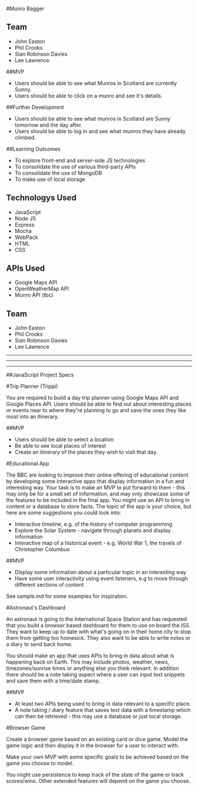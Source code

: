 #Munro Bagger

## Team
- John Easton
- Phil Crooks
- Sian Robinson Davies
- Lee Lawrence

##MVP
- Users should be able to see what Munros in Scotland are currently Sunny.
- Users should be able to click on a munro and see it's details.

##Further Development
- Users should be able to see what munros in Scotland are Sunny tomorrow and the day after.
- Users should be able to log in and see what munros they have already climbed.

##Learning Outcomes
- To explore front-end and server-side JS technologies
- To consolidate the use of various third-party APIs
- To consolidate the use of MongoDB
- To make use of local storage

## Technologys Used

- JavaScript
- Node JS
- Express
- Mocha
- WebPack
- HTML
- CSS

## APIs Used

- Google Maps API
- OpenWeatherMap API
- Munro API (tbc)

## Team
- John Easton
- Phil Crooks
- Sian Robinson Davies
- Lee Lawrence


***
***
***


##JavaScript Project Specs


#Trip Planner (Trippi)

You are required to build a day trip planner using Google Maps API and Google Places API. Users should be able to find out about interesting places or events near to where they're planning to go and save the ones they like most into an itinerary.

##MVP
- Users should be able to select a location
- Be able to see local places of interest
- Create an itinerary of the places they wish to visit that day.


#Educational App

The BBC are looking to improve their online offering of educational content by developing some interactive apps that display information in a fun and interesting way. Your task is to make an MVP to put forward to them - this may only be for a small set of information, and may only showcase some of the features to be included in the final app. You might use an API to bring in content or a database to store facts. The topic of the app is your choice, but here are some suggestions you could look into:

- Interactive timeline, e.g. of the history of computer programming
- Explore the Solar System - navigate through planets and display information
- Interactive map of a historical event - e.g. World War 1, the travels of Christopher Columbus

##MVP

- Display some information about a particular topic in an interesting way
- Have some user interactivity using event listeners, e.g to move through different sections of content

See sample.md for some examples for inspiration.

#Astronaut's Dashboard

An astronaut is going to the International Space Station and has requested that you build a browser based dashboard for them to use on board the ISS. They want to keep up to date with what's going on in their home city to stop them from getting too homesick. They also want to be able to write notes or a diary to send back home.

You should make an app that uses APIs to bring in data about what is happening back on Earth. This may include photos, weather, news, timezones/sunrise times or anything else you think relevant. In addition there should be a note taking aspect where a user can input text snippets and save them with a time/date stamp.

##MVP

- At least two APIs being used to bring in data relevant to a specific place.
- A note taking / diary feature that saves text data with a timestamp which can then be retrieved - this may use a database or just local storage.

#Browser Game

Create a browser game based on an existing card or dice game. Model the game logic and then display it in the browser for a user to interact with.

Make your own MVP with some specific goals to be achieved based on the game you choose to model.

You might use persistence to keep track of the state of the game or track scores/wins. Other extended features will depend on the game you choose.
